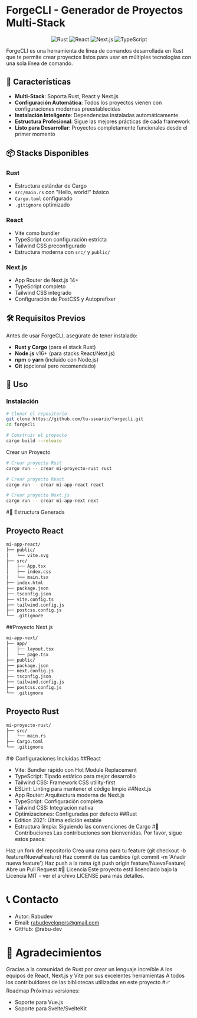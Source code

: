 # ForgeCLI - Generador de Proyectos Multi-Stack

<p align="center">
  <img src="https://img.shields.io/badge/Rust-000000?style=for-the-badge&logo=rust&logoColor=white" alt="Rust">
  <img src="https://img.shields.io/badge/React-20232A?style=for-the-badge&logo=react&logoColor=61DAFB" alt="React">
  <img src="https://img.shields.io/badge/Next.js-000000?style=for-the-badge&logo=next.js&logoColor=white" alt="Next.js">
  <img src="https://img.shields.io/badge/TypeScript-007ACC?style=for-the-badge&logo=typescript&logoColor=white" alt="TypeScript">
</p>

ForgeCLI es una herramienta de línea de comandos desarrollada en Rust que te permite crear proyectos listos para usar en múltiples tecnologías con una sola línea de comando.

## 🚀 Características

- **Multi-Stack**: Soporta Rust, React y Next.js
- **Configuración Automática**: Todos los proyectos vienen con configuraciones modernas preestablecidas
- **Instalación Inteligente**: Dependencias instaladas automáticamente
- **Estructura Profesional**: Sigue las mejores prácticas de cada framework
- **Listo para Desarrollar**: Proyectos completamente funcionales desde el primer momento

## 📦 Stacks Disponibles

### Rust
- Estructura estándar de Cargo
- `src/main.rs` con "Hello, world!" básico
- `Cargo.toml` configurado
- `.gitignore` optimizado

### React
- Vite como bundler
- TypeScript con configuración estricta
- Tailwind CSS preconfigurado
- Estructura moderna con `src/` y `public/`

### Next.js
- App Router de Next.js 14+
- TypeScript completo
- Tailwind CSS integrado
- Configuración de PostCSS y Autoprefixer

## 🛠️ Requisitos Previos

Antes de usar ForgeCLI, asegúrate de tener instalado:

- **Rust y Cargo** (para el stack Rust)
- **Node.js** v16+ (para stacks React/Next.js)
- **npm** o **yarn** (incluido con Node.js)
- **Git** (opcional pero recomendado)

## 📖 Uso

### Instalación

```bash
# Clonar el repositorio
git clone https://github.com/tu-usuario/forgecli.git
cd forgecli

# Construir el proyecto
cargo build --release
```
Crear un Proyecto 
```bash
# Crear proyecto Rust
cargo run -- crear mi-proyecto-rust rust

# Crear proyecto React
cargo run -- crear mi-app-react react

# Crear proyecto Next.js
cargo run -- crear mi-app-next next
```
#📁 Estructura Generada
## Proyecto React
```bash
mi-app-react/
├── public/
│   └── vite.svg
├── src/
│   ├── App.tsx
│   ├── index.css
│   └── main.tsx
├── index.html
├── package.json
├── tsconfig.json
├── vite.config.ts
├── tailwind.config.js
├── postcss.config.js
└── .gitignore
```
##Proyecto Next.js
```bash
mi-app-next/
├── app/
│   ├── layout.tsx
│   └── page.tsx
├── public/
├── package.json
├── next.config.js
├── tsconfig.json
├── tailwind.config.js
├── postcss.config.js
└── .gitignore
```
## Proyecto Rust

```bash
mi-proyecto-rust/
├── src/
│   └── main.rs
├── Cargo.toml
└── .gitignore
```
#⚙️ Configuraciones Incluidas
##React
- Vite: Bundler rápido con Hot Module Replacement
- TypeScript: Tipado estático para mejor desarrollo
- Tailwind CSS: Framework CSS utility-first
- ESLint: Linting para mantener el código limpio
##Next.js
- App Router: Arquitectura moderna de Next.js
- TypeScript: Configuración completa
- Tailwind CSS: Integración nativa
- Optimizaciones: Configuradas por defecto
##Rust
- Edition 2021: Última edición estable
- Estructura limpia: Siguiendo las convenciones de Cargo
#🤝 Contribuciones
Las contribuciones son bienvenidas. Por favor, sigue estos pasos:

Haz un fork del repositorio
Crea una rama para tu feature (git checkout -b feature/NuevaFeature)
Haz commit de tus cambios (git commit -m 'Añadir nueva feature')
Haz push a la rama (git push origin feature/NuevaFeature)
Abre un Pull Request
#📄 Licencia
Este proyecto está licenciado bajo la Licencia MIT - ver el archivo LICENSE para más detalles.

# 📞 Contacto
 - Autor: Rabudev
 - Email: rabudevelopers@gmail.com
 - GitHub: @rabu-dev

# 🙏 Agradecimientos
Gracias a la comunidad de Rust por crear un lenguaje increíble
A los equipos de React, Next.js y Vite por sus excelentes herramientas
A todos los contribuidores de las bibliotecas utilizadas en este proyecto
#📈 Roadmap
Próximas versiones:
* Soporte para Vue.js
* Soporte para Svelte/SvelteKit
